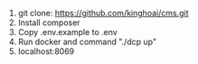 1. git clone: https://github.com/kinghoai/cms.git
2. Install composer
3. Copy .env.example to .env
3. Run docker and command "./dcp up"
4. localhost:8069
